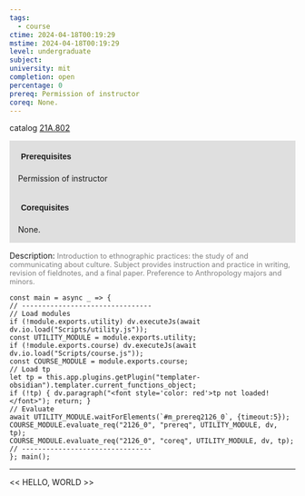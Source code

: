 ```yaml
---
tags:
  - course
ctime: 2024-04-18T00:19:29
mstime: 2024-04-18T00:19:29
level: undergraduate
subject: 
university: mit
completion: open
percentage: 0
prereq: Permission of instructor
coreq: None.
---
```


catalog [21A.802](http://student.mit.edu/catalog/m21Aa.html#21A.802)

<span style="display: block; padding: 15px; background-color: rgb(100, 100, 100, 0.2);"><font id="m_prereq2126_0" style="display: block; font-family: Arial, sans-serif; font-weight: bold; padding: 5px">Prerequisites</font><br><span id="prereq2126_0">Permission of instructor</span></span>
<span style="display: block; padding: 15px; background-color: rgb(100, 100, 100, 0.2);"><font id="m_coreq2126_0" style="display: block; font-family: Arial, sans-serif; font-weight: bold; padding: 5px">Corequisites</font><br><span id="coreq2126_0">None.</span></span>

<font style="">Description:</font>
<font style="color: grey; font-size: 0.8rem;">Introduction to ethnographic practices: the study of and communicating about culture. Subject provides instruction and practice in writing, revision of fieldnotes, and a final paper. Preference to Anthropology majors and minors.</font>

```dataviewjs
const main = async _ => {
// --------------------------------
// Load modules
if (!module.exports.utility) dv.executeJs(await dv.io.load("Scripts/utility.js"));
const UTILITY_MODULE = module.exports.utility;
if (!module.exports.course) dv.executeJs(await dv.io.load("Scripts/course.js"));
const COURSE_MODULE = module.exports.course;
// Load tp
let tp = this.app.plugins.getPlugin("templater-obsidian").templater.current_functions_object;
if (!tp) { dv.paragraph("<font style='color: red'>tp not loaded!</font>"); return; }
// Evaluate
await UTILITY_MODULE.waitForElements(`#m_prereq2126_0`, {timeout:5});
COURSE_MODULE.evaluate_req("2126_0", "prereq", UTILITY_MODULE, dv, tp);
COURSE_MODULE.evaluate_req("2126_0", "coreq", UTILITY_MODULE, dv, tp);
// --------------------------------
}; main();
```

---

<< HELLO, WORLD >>
